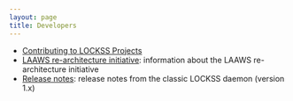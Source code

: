 ```yaml
---
layout: page
title: Developers
---
```


*   [Contributing to LOCKSS Projects](contributing)
*   [LAAWS re-architecture initiative](laaws): information about the LAAWS re-architecture initiative
*   [Release notes](release-notes.md): release notes from the classic LOCKSS daemon (version 1.x)
